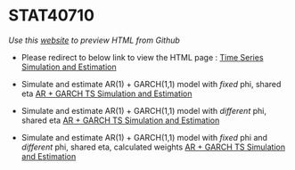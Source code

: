 # STAT40710
*Use this [website](https://htmlpreview.github.io/) to preview HTML from Github*

* Please redirect to below link to view the HTML page : 
[Time Series Simulation and Estimation](https://htmlpreview.github.io/?https://github.com/13204942/STAT40710/blob/main/STAT40710_TS_Project.html)

* Simulate and estimate AR(1) + GARCH(1,1) model with *fixed* phi, shared eta
[AR + GARCH TS Simulation and Estimation](https://htmlpreview.github.io/?https://github.com/13204942/STAT40710/blob/main/STAT40710_TS_Project_AR1_GARCH11.html)

* Simulate and estimate AR(1) + GARCH(1,1) model with *different* phi, shared eta
[AR + GARCH TS Simulation and Estimation](https://htmlpreview.github.io/?https://github.com/13204942/STAT40710/blob/main/STAT40710-Time-Series-Project-Diff-Phi-AR1.html)

* Simulate and estimate AR(1) + GARCH(1,1) model with *fixed* phi and *different* phi, shared eta, calculated weights
[AR + GARCH TS Simulation and Estimation](https://htmlpreview.github.io/?https://github.com/13204942/STAT40710/blob/main/STAT40710-Time-Series-Project-Models-With-Weights.html)

